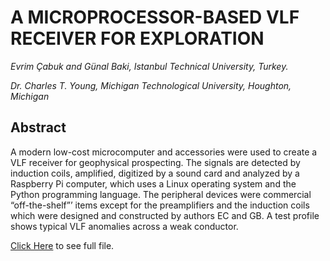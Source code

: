 # A MICROPROCESSOR-BASED VLF RECEIVER FOR EXPLORATION
*Evrim Çabuk and Günal Baki, Istanbul Technical University, Turkey.*

*Dr. Charles T. Young, Michigan Technological University, Houghton, Michigan*

## Abstract
A modern low-cost microcomputer and accessories were used to create a VLF receiver for geophysical prospecting. The signals are detected by induction coils, amplified, digitized by a sound card and analyzed by a Raspberry Pi computer, which uses a Linux operating system and the Python programming language. The peripheral devices were commercial “off-the-shelf”’ items except for the preamplifiers and the induction coils which were designed and constructed by authors EC and GB. A test profile shows typical VLF anomalies across a weak conductor.

[Click Here](ExtendedAbstract.pdf) to see full file.
